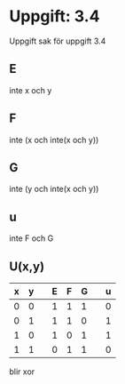 # Uppgift: 3.4 
Uppgift sak för uppgift 3.4 
## E
inte x och y
## F
inte (x och inte(x och y))
## G
inte (y och inte(x och y))
## u
inte F och G
## U(x,y)
|x|y| |E|F|G| |u|
|-|-|-|-|-|-|-|-|
|0|0| |1|1|1| |0|
|0|1| |1|1|0| |1|
|1|0| |1|0|1| |1|
|1|1| |0|1|1| |0|
blir xor


